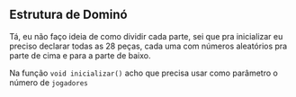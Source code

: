 ## Estrutura de Dominó

Tá, eu não faço ideia de como dividir cada parte, sei que pra inicializar eu preciso declarar todas as 28 peças, cada uma com números aleatórios pra parte de cima e para a parte de baixo.

Na função `void inicializar()` acho que precisa usar como parâmetro o número de `jogadores` 